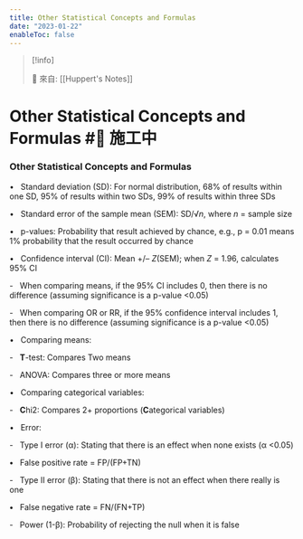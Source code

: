 ```yaml
---
title: Other Statistical Concepts and Formulas
date: "2023-01-22"
enableToc: false
---
```


> [!info]
>
> 🌱 來自: [[Huppert's Notes]]

# Other Statistical Concepts and Formulas #🚧 施工中

### Other Statistical Concepts and Formulas

•   Standard deviation (SD): For normal distribution, 68% of results within one SD, 95% of results within two SDs, 99% of results within three SDs

•   Standard error of the sample mean (SEM): SD/√*n*, where *n* = sample size

•   p-values: Probability that result achieved by chance, e.g., p = 0.01 means 1% probability that the result occurred by chance

•   Confidence interval (CI): Mean \+/– *Z*(SEM); when *Z* = 1.96, calculates 95% CI

-   When comparing means, if the 95% CI includes 0, then there is no difference (assuming significance is a p-value <0.05)

-   When comparing OR or RR, if the 95% confidence interval includes 1, then there is no difference (assuming significance is a p-value <0.05)

•   Comparing means:

-   **T**-test: Compares Two means

-   ANOVA: Compares three or more means

•   Comparing categorical variables:

-   **C**hi2: Compares 2\+ proportions (**C**ategorical variables)

•   Error:

-   Type I error (α): Stating that there is an effect when none exists (α <0.05)

**•**   False positive rate = FP/(FP\+TN)

-   Type II error (β): Stating that there is not an effect when there really is one

**•**   False negative rate = FN/(FN\+TP)

-   Power (1-β): Probability of rejecting the null when it is false

